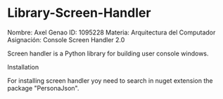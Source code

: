 # Library-Screen-Handler

Nombre: Axel Genao
ID: 1095228
Materia: Arquitectura del Computador
Asignación: Console Screen Handler 2.0

Screen handler is a Python library for building user console windows.

Installation

For installing screen handler yoy need to search in nuget extension the package "PersonaJson".

